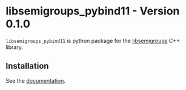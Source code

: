 libsemigroups\_pybind11 - Version 0.1.0
=======================================

`libsemigroups_pybind11` is python package for the
[libsemigroups](https://libsemigroups.readthedocs.io/en/latest/) C++ library.

Installation
------------

See the [documentation](https://libsemigroups.github.io/libsemigroups_pybind11/install.html).
